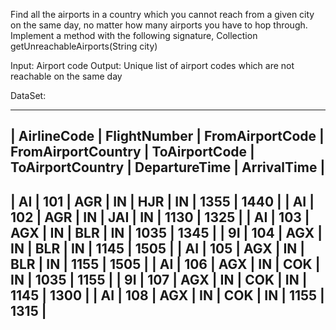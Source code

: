 Find all the airports in a country which you cannot reach from a given city on the same day, no matter how many airports you have to hop through.
Implement a method with the following signature, Collection<String> getUnreachableAirports(String city)

Input: Airport code
Output: Unique list of airport codes which are not reachable on the same day

DataSet:

-------------------------------------------------------------------------------------------------------------------------------------------------
| AirlineCode | FlightNumber | FromAirportCode | FromAirportCountry | ToAirportCode | ToAirportCountry | DepartureTime | ArrivalTime |
--------------------------------------------------------------------------------------------------------------------------------------
|   AI         | 101           | AGR               | IN                   | HJR            | IN                |  1355           | 1440         |
|   AI         | 102           | AGR               | IN                   | JAI            | IN                |  1130           | 1325         |
|   AI         | 103           | AGX               | IN                   | BLR            | IN                |  1035           | 1345         |
|   9I         | 104           | AGX               | IN                   | BLR            | IN                |  1145           | 1505         |
|   AI         | 105           | AGX               | IN                   | BLR            | IN                |  1155           | 1505         |
|   AI         | 106           | AGX               | IN                   | COK            | IN                |  1035           | 1155         |
|   9I         | 107           | AGX               | IN                   | COK            | IN                |  1145           | 1300         |
|   AI         | 108           | AGX               | IN                   | COK            | IN                |  1155           | 1315         |
------------------------------------------------------------------------------------------------------------------------------------------------- 